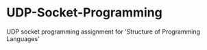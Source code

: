 # UDP-Socket-Programming
UDP socket programming assignment for 'Structure of Programming Languages'
